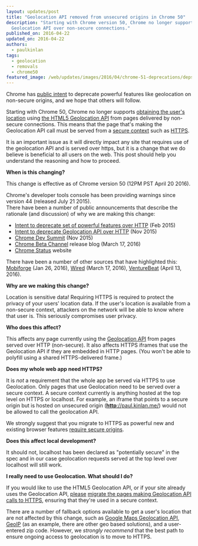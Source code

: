 ```yaml
---
layout: updates/post
title: "Geolocation API removed from unsecured origins in Chrome 50"
description: "Starting with Chrome version 50, Chrome no longer supports the HTML5 
  Geolocation API over non-secure connections."
published_on: 2016-04-22
updated_on: 2016-04-22
authors:
  - paulkinlan
tags:
  - geolocation
  - removals
  - chrome50
featured_image: /web/updates/images/2016/04/chrome-51-deprecations/deps-rems.png
---
```


Chrome has [public intent](https://sites.google.com/a/chromium.org/dev/Home/chromium-security/deprecating-powerful-features-on-insecure-origins) 
to deprecate powerful features like geolocation on non-secure origins, and we 
hope that others will follow.

Starting with Chrome 50, Chrome no longer supports [obtaining the user's 
location](https://developers.google.com/web/fundamentals/native-hardware/user-location/obtain-location?hl=en) 
using [the HTML5 Geolocation 
API](https://developer.mozilla.org/en-US/docs/Web/API/Geolocation/Using_geolocation) 
from pages delivered by non-secure connections. This means that the page that's 
making the Geolocation API call must be served from a [secure context](https://w3c.github.io/webappsec-secure-contexts/) such as 
[HTTPS](https://developers.google.com/web/fundamentals/security/encrypt-in-transit/?hl=en). 

It is an important issue as it will directly impact any site that requires use 
of the geolocation API and is served over https, but it is a change that we do 
believe is beneficial to all users on the web. This post should help you 
understand the reasoning and how to proceed. 

**When is this changing?**

This change is effective as of Chrome version 50 (12PM PST April 20 2016). 

Chrome's developer tools console has been providing warnings since version 44 
(released July 21 2015).    
There have been a number of public announcements that describe the rationale 
(and discussion) of why we are making this change:

* [Intent to deprecate set of powerful features over HTTP](https://groups.google.com/a/chromium.org/forum/#!msg/blink-dev/2LXKVWYkOus/gT-ZamfwAKsJ) 
   (Feb 2015)
* [Intent to deprecate Geolocation API over HTTP](https://groups.google.com/a/chromium.org/forum/#!topic/blink-dev/ylz0Zoph76A) 
  (Nov 2015)
* [Chrome Dev Summit](https://www.youtube.com/watch?v=9WuP4KcDBpI&t=31m0s) (Nov 
  2015)
* [Chrome Beta Channel](http://blog.chromium.org/2016/03/chrome-50-beta-push-notification.html) 
  release blog (March 17, 2016)
* [Chrome Status](https://www.chromestatus.com/feature/5636088701911040) website

There have been a number of other sources that have highlighted this: 
[Mobiforge](https://mobiforge.com/news-comment/no-https-then-bye-bye-geolocation-in-chrome-50) (Jan 26, 2016), 
[Wired](http://www.wired.com/2016/03/https-adoption-google-report/) (March 17, 2016), 
[VentureBeat](http://venturebeat.com/2016/04/13/chrome-50-arrives-with-push-notification-improvements-and-declarative-preload/) 
(April 13, 2016).

**Why are we making this change?**

Location is sensitive data! Requiring HTTPS is required to protect the privacy 
of your users' location data. If the user's location is available from a 
non-secure context, attackers on the network will be able to know where that 
user is. This seriously compromises user privacy.

**Who does this affect?**

This affects any page currently using the [Geolocation 
API](https://developer.mozilla.org/en-US/docs/Web/API/Geolocation/Using_geolocation) 
from pages served over HTTP (non-secure). It also affects HTTPS iframes that use 
the Geolocation API if they are embedded in HTTP pages. (You won't be able to 
polyfill using a shared HTTPS-delivered frame.)

**Does my whole web app need HTTPS?**

It is _not_ a requirement that the whole app be served via HTTPS to use 
Geolocation. Only pages that use Geolocation need to be served over a secure 
context.  A secure context currently is anything hosted at the top level on 
HTTPS or localhost. For example, an iframe that points to a secure origin but is 
hosted on unsecured origin (**[http](http://paul.kinlan.me/)**[://paul.kinlan.me/](http://paul.kinlan.me/)) 
would not be allowed to call the geolocation API.

We strongly suggest that you migrate to HTTPS as powerful new and existing 
browser features [require secure 
origins](https://www.chromium.org/Home/chromium-security/prefer-secure-origins-for-powerful-new-features).

**Does this affect local development?**

It should not, localhost has been declared as "potentially secure" in the spec 
and in our case geolocation requests served at the top level over localhost will 
still work.

**I really need to use Geolocation. What should I do?**

If you would like to use the HTML5 Geolocation API, or if your site already uses 
the Geolocation API, [please](https://www.chromium.org/Home/chromium-security/education/tls#TOC-TLS-Resources-for-Developers-and-Site-Operators) [migrate 
the page](https://www.chromium.org/Home/chromium-security/education/tls#TOC-TLS-Resources-for-Developers-and-Site-Operators)[s](https://www.chromium.org/Home/chromium-security/education/tls#TOC-TLS-Resources-for-Developers-and-Site-Operators)[ 
making Geolocation API calls to 
HTTPS](https://www.chromium.org/Home/chromium-security/education/tls#TOC-TLS-Resources-for-Developers-and-Site-Operators), 
ensuring that they're used in a secure context.

There are a number of fallback options available to get a user's location that 
are not affected by this change, such as [Google Maps Geolocation 
API](https://developers.google.com/maps/documentation/geolocation/intro#overview), 
[GeoIP](https://www.maxmind.com/en/geoip2-precision-services) (as an example, 
there are other geo based solutions), and a user-entered zip code. However, we 
_strongly recommend_ that the best path to ensure ongoing access to geolocation 
is to move to HTTPS.